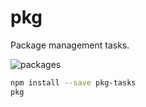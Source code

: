 # pkg

Package management tasks.

![packages](https://media.giphy.com/media/jYmGmDK3rKdkk/giphy.gif)

```bash
npm install --save pkg-tasks
pkg
```
